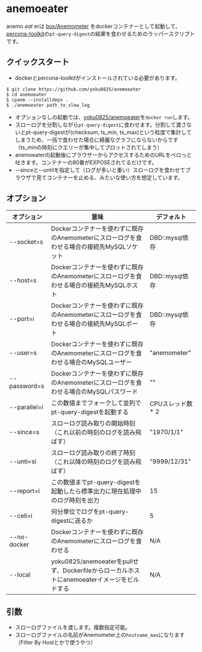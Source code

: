 # anemoeater

anemo *eat* erは [box/Anemometer](https://github.com/box/Anemometer) をdockerコンテナーとして起動して、[percona-toolkit](https://github.com/percona/percona-toolkit)の`pt-query-digest`の結果を食わせるためのラッパースクリプトです。

## クイックスタート

* dockerとpercona-toolkitがインストールされている必要があります。

```
$ git clone https://github.com/yoku0825/anemoeater
$ cd anemoeater
$ cpanm --installdeps .
$ ./anemoeater path_to_slow_log
```

* オプションなしの起動では、[yoku0825/anemoeater](https://hub.docker.com/r/yoku0825/anemoeater/)を`docker run`します。
* スローログを分割しながら`pt-query-digest`に食わせます。分割して渡さないとpt-query-digestが(checksum, ts_min, ts_max)という粒度で集計してしまうため、一括で食わせた場合に綺麗なグラフにならないからです（ts_minの時刻にクエリーが集中してプロットされてしまう）
* anemoeaterの起動後にブラウザーからアクセスするためのURLをペロっと吐きます。コンテナーの80番がEXPOSEされてるだけです。
* --sinceと--untilを指定して（ログが多いと重い）スローログを食わせてブラウザで見てコンテナーを止める、みたいな使い方を想定しています。

## オプション

|オプション   |意味                                                                                       |デフォルト       |
|-------------|-------------------------------------------------------------------------------------------|-----------------|
|--socket=s   |Dockerコンテナーを使わずに既存のAnemometerにスローログを食わせる場合の接続先MySQLソケット  |DBD::mysql依存   |
|--host=s     |Dockerコンテナーを使わずに既存のAnemometerにスローログを食わせる場合の接続先MySQLホスト    |DBD::mysql依存   |
|--port=i     |Dockerコンテナーを使わずに既存のAnemometerにスローログを食わせる場合の接続先MySQLポート    |DBD::mysql依存   |
|--user=s     |Dockerコンテナーを使わずに既存のAnemometerにスローログを食わせる場合のMySQLユーザー        |"anemometer"     |
|--password=s |Dockerコンテナーを使わずに既存のAnemometerにスローログを食わせる場合のMySQLパスワード      |""               |
|--parallel=i |この数値までフォークして並列でpt-query-digestを起動する                                    |CPUスレッド数 * 2|
|--since=s    |スローログ読み取りの開始時刻（これ以前の時刻のログを読み飛ばす）                           |"1970/1/1"       |
|--unti=sl    |スローログ読み取りの終了時刻（これ以降の時刻のログを読み飛ばす）                           |"9999/12/31"     |
|--report=i   |この数値までpt-query-digestを起動したら標準出力に現在処理中のログ時刻を出力                |15               |
|--cell=i     |何分単位でログをpt-query-digestに送るか                                                    |5                |
|--no-docker  |Dockerコンテナーを使わずに既存のAnemometerにスローログを食わせる                           |N/A              |
|--local      |yoku0825/anemoeaterをpullせず、Dockerfileからローカルホストにanemoeaterイメージをビルドする|N/A              |


## 引数

* スローログファイルを渡します。複数指定可能。
* スローログファイルの名前がAnemometer上の`hostname_max`になります（Filter By Hostとかで使うやつ）
